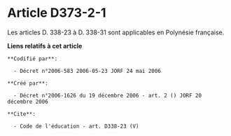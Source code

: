 # Article D373-2-1

Les articles D. 338-23 à D. 338-31 sont applicables en Polynésie française.

**Liens relatifs à cet article**

	**Codifié par**:

	  - Décret n°2006-583 2006-05-23 JORF 24 mai 2006

	**Créé par**:

	  - Décret n°2006-1626 du 19 décembre 2006 - art. 2 () JORF 20 décembre 2006

	**Cite**:

	  - Code de l'éducation - art. D338-23 (V)
